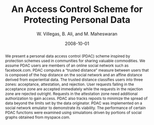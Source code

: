 ---
author: "W. Villegas, B. Ali, and M. Maheswaran"
title: "An Access Control Scheme for Protecting Personal Data"
journal: "Sixth Annual Conference on Privacy, Security and Trust (PST 2008)"
location: "pp. 24-35, New Brunswick, Canada"
date: 2008-10-01
abstract: "We present a personal data access control (PDAC) scheme inspired by protection schemes used in communities for sharing valuable commodities. We assume PDAC users are members of an online social network such as facebook.com. PDAC computes a “trusted distance” measure between users that is composed of the hop distance on the social network and an affine distance derived from experiential data. The trusted distance classifies users into three zones: acceptance, attestation, and rejection. User requests falling in the acceptance zone are accepted immediately while the requests in the rejection zone are rejected outright. Requests in the attestation zone need additional authorization to gain access. PDAC also tracks reposts to minimize the spread of data beyond the limits set by the data originator. PDAC was implemented on a social network emulator to demonstrate its viability. The performance of certain PDAC functions were examined using simulations driven by portions of social graphs obtained from myspace.com."
---